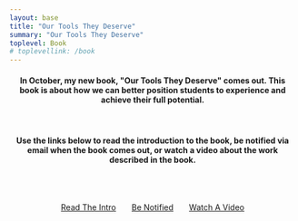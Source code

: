 ```yaml
---
layout: base
title: "Our Tools They Deserve"
summary: "Our Tools They Deserve"
toplevel: Book
# toplevellink: /book
---
```

<center>
<h4>In October, my new book, "Our Tools They Deserve" comes out. This book is about how we can better position students to experience and achieve their full potential.</h4><br/>

<h4>Use the links below to read the introduction to the book, be notified via email when the book comes out, or watch a video about the work described in the book.</h4><br/><br/>

<a href="https://tinyurl.com/Our-Tools-They-Deserve-Intro" class="get-started-btn scrollto">Read The Intro</a> &nbsp;&nbsp;&nbsp;&nbsp;&nbsp;
<a href="https://tinyurl.com/OTTD-Signup" class="get-started-btn scrollto">Be Notified</a> &nbsp;&nbsp;&nbsp;&nbsp;&nbsp;
<a href="https://youtu.be/CKJW-tvN5gs" class="get-started-btn scrollto">Watch A Video</a>
</center>

